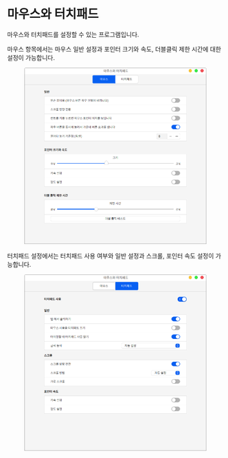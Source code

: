# 마우스와 터치패드

마우스와 터치패드를 설정할 수 있는 프로그램입니다.

마우스 항목에서는 마우스 일반 설정과 포인터 크기와 속도, 더블클릭 제한 시간에 대한 설정이 가능합니다.&#x20;

<figure><img src="../../.gitbook/assets/스크린샷, 2022-10-28 14-17-54.png" alt=""><figcaption></figcaption></figure>

터치패드 설정에서는 터치패드 사용 여부와 일반 설정과 스크롤, 포인터 속도 설정이 가능합니다.&#x20;

<figure><img src="../../.gitbook/assets/스크린샷, 2022-10-28 14-17-58.png" alt=""><figcaption></figcaption></figure>
